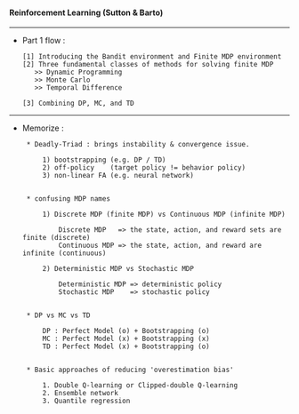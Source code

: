 #### Reinforcement Learning (Sutton & Barto)

---

- Part 1 flow :

      [1] Introducing the Bandit environment and Finite MDP environment 
      [2] Three fundamental classes of methods for solving finite MDP
         >> Dynamic Programming 
         >> Monte Carlo 
         >> Temporal Difference

      [3] Combining DP, MC, and TD

---

- Memorize : 

     
   
       * Deadly-Triad : brings instability & convergence issue.
       
           1) bootstrapping (e.g. DP / TD)
           2) off-policy    (target policy != behavior policy) 
           3) non-linear FA (e.g. neural network)
   
   
       * confusing MDP names
       
           1) Discrete MDP (finite MDP) vs Continuous MDP (infinite MDP)
           
               Discrete MDP   => the state, action, and reward sets are finite (discrete)
               Continuous MDP => the state, action, and reward are infinite (continuous)
           
           2) Deterministic MDP vs Stochastic MDP
               
               Deterministic MDP => deterministic policy
               Stochastic MDP    => stochastic policy 
           
   
       * DP vs MC vs TD
      
           DP : Perfect Model (o) + Bootstrapping (o)
           MC : Perfect Model (x) + Bootstrapping (x)
           TD : Perfect Model (x) + Bootstrapping (o)
   
   
       * Basic approaches of reducing 'overestimation bias'
   
           1. Double Q-learning or Clipped-double Q-learning
           2. Ensemble network
           3. Quantile regression
           

